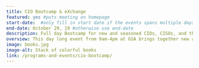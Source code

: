 ```yaml
---
title: CIO Bootcamp & eXchange
featured: yes #puts meeting on homepage
start-date:  #only fill in start date if the events spans multiple days
end-date: October 29, 19 #otherwise use end-date
description: Full day Bootcamp for new and seasoned CIOs, CISOs, and their Deputies.
overview: This day long event from 9am-4pm at GSA brings together new and seasoned CIOs, CISOs, and their Deputies to help agency IT leadership learn more about the CIO Council and how to get involved.
image: books.jpg
image-alt: Stack of colorful books
link: /programs-and-events/cio-bootcamp/
---
```

